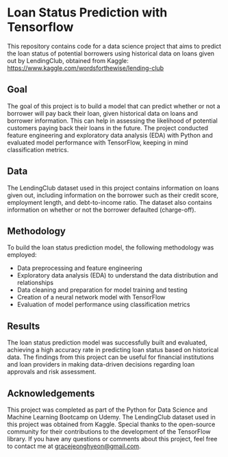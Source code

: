 # Loan Status Prediction with Tensorflow
This repository contains code for a data science project that aims to predict the loan status of potential borrowers using historical data on loans given out by LendingClub, obtained from Kaggle: https://www.kaggle.com/wordsforthewise/lending-club

## Goal
The goal of this project is to build a model that can predict whether or not a borrower will pay back their loan, given historical data on loans and borrower information. This can help in assessing the likelihood of potential customers paying back their loans in the future. The project conducted feature engineering and exploratory data analysis (EDA) with Python and evaluated model performance with TensorFlow, keeping in mind classification metrics.

## Data
The LendingClub dataset used in this project contains information on loans given out, including information on the borrower such as their credit score, employment length, and debt-to-income ratio. The dataset also contains information on whether or not the borrower defaulted (charge-off).

## Methodology
To build the loan status prediction model, the following methodology was employed:

- Data preprocessing and feature engineering
- Exploratory data analysis (EDA) to understand the data distribution and relationships
- Data cleaning and preparation for model training and testing
- Creation of a neural network model with TensorFlow
- Evaluation of model performance using classification metrics

## Results
The loan status prediction model was successfully built and evaluated, achieving a high accuracy rate in predicting loan status based on historical data. The findings from this project can be useful for financial institutions and loan providers in making data-driven decisions regarding loan approvals and risk assessment.

## Acknowledgements
This project was completed as part of the Python for Data Science and Machine Learning Bootcamp on Udemy. The LendingClub dataset used in this project was obtained from Kaggle. Special thanks to the open-source community for their contributions to the development of the TensorFlow library.
If you have any questions or comments about this project, feel free to contact me at gracejeonghyeon@gmail.com.
